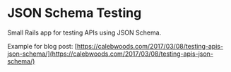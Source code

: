 # JSON Schema Testing

Small Rails app for testing APIs using JSON Schema.

Example for blog post: [https://calebwoods.com/2017/03/08/testing-apis-json-schema/](https://calebwoods.com/2017/03/08/testing-apis-json-schema/)
